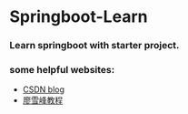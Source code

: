 # Springboot-Learn

### Learn springboot with starter project.

### some helpful websites:
- [CSDN blog](https://blog.csdn.net/baidu_39298625/article/details/98102453)
- [廖雪峰教程](https://www.liaoxuefeng.com/wiki/1252599548343744/1266265175882464)
